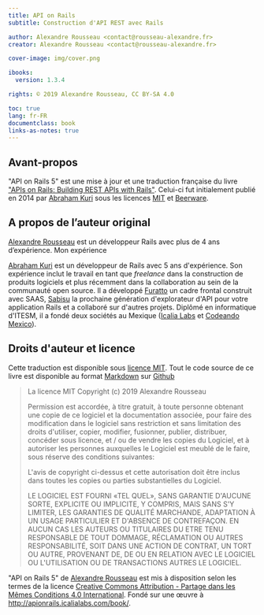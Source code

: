 ```yaml
---
title: API on Rails
subtitle: Construction d'API REST avec Rails

author: Alexandre Rousseau <contact@rousseau-alexandre.fr>
creator: Alexandre Rousseau <contact@rousseau-alexandre.fr>

cover-image: img/cover.png

ibooks:
  version: 1.3.4

rights: © 2019 Alexandre Rousseau, CC BY-SA 4.0

toc: true
lang: fr-FR
documentclass: book
links-as-notes: true
---
```


## Avant-propos

"API on Rails 5" est une mise à jour et une traduction française du livre ["APIs on Rails: Building REST APIs with Rails"](http://apionrails.icalialabs.com/book/). Celui-ci fut initialement publié en 2014 par [Abraham Kuri](https://twitter.com/kurenn) sous les licences [MIT](http://opensource.org/licenses/MIT) et [Beerware](http://people.freebsd.org/~phk/).

## A propos de l’auteur original

[Alexandre Rousseau](http://rousseau-alexandre.fr) est un développeur Rails avec plus de 4 ans d’expérience. Mon expérience

[Abraham Kuri](https://twitter.com/kurenn) est un développeur de Rails avec 5 ans d'expérience. Son expérience inclut le travail en tant que *freelance* dans la construction de produits logiciels et plus récemment dans la collaboration au sein de la communauté open source. Il a développé [Furatto](http://icalialabs.github.io/furatto/) un cadre frontal construit avec SAAS, [Sabisu](https://github.com/IcaliaLabs/sabisu-rails) la prochaine génération d'explorateur d'API pour votre application Rails et a collaboré sur d'autres projets. Diplômé en informatique d'ITESM, il a fondé deux sociétés au Mexique ([Icalia Labs](http://icalialabs.com/) et [Codeando Mexico](http://codeandomexico.org/)).

## Droits d'auteur et licence

Cette traduction est disponible sous [licence MIT](http://opensource.org/licenses/MIT). Tout le code source de ce livre est disponible au format [Markdown](https://fr.wikipedia.org/wiki/Markdown) sur [Github][api_on_rails_git]

> La licence MIT Copyright (c) 2019 Alexandre Rousseau
>
> Permission est accordée, à titre gratuit, à toute personne obtenant une copie de ce logiciel et la documentation associée, pour faire des modification dans le logiciel sans restriction et sans limitation des droits d'utiliser, copier, modifier, fusionner, publier, distribuer, concéder sous licence, et / ou de vendre les copies du Logiciel, et à autoriser les personnes auxquelles le Logiciel est meublé de le faire, sous réserve des conditions suivantes:
>
> L'avis de copyright ci-dessus et cette autorisation doit être inclus dans toutes les copies ou parties substantielles du Logiciel.
>
> LE LOGICIEL EST FOURNI «TEL QUEL», SANS GARANTIE D'AUCUNE SORTE, EXPLICITE OU IMPLICITE, Y COMPRIS, MAIS SANS S'Y LIMITER, LES GARANTIES DE QUALITÉ MARCHANDE, ADAPTATION À UN USAGE PARTICULIER ET D'ABSENCE DE CONTREFAÇON. EN AUCUN CAS LES AUTEURS OU TITULAIRES DU ETRE TENU RESPONSABLE DE TOUT DOMMAGE, RÉCLAMATION OU AUTRES RESPONSABILITÉ, SOIT DANS UNE ACTION DE CONTRAT, UN TORT OU AUTRE, PROVENANT DE, DE OU EN RELATION AVEC LE LOGICIEL OU L'UTILISATION OU DE TRANSACTIONS AUTRES LE LOGICIEL.

"API on Rails 5" de [Alexandre Rousseau][api_on_rails_git] est mis à disposition selon les termes de la licence [Creative Commons Attribution - Partage dans les Mêmes Conditions 4.0 International](http://creativecommons.org/licenses/by-sa/4.0/). Fondé sur une œuvre à <http://apionrails.icalialabs.com/book/>.



[api_on_rails_git]: https://github.com/madeindjs/api_on_rails
[ruby_hash]: https://ruby-doc.org/core-2.6/Hash.html
